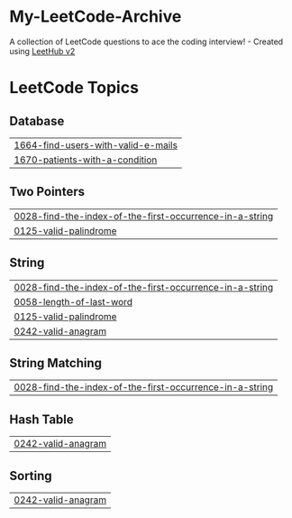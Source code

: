 # My-LeetCode-Archive
A collection of LeetCode questions to ace the coding interview! - Created using [LeetHub v2](https://github.com/arunbhardwaj/LeetHub-2.0)

<!---LeetCode Topics Start-->
# LeetCode Topics
## Database
|  |
| ------- |
| [1664-find-users-with-valid-e-mails](https://github.com/suraj02452/My-LeetCode-Archive/tree/master/1664-find-users-with-valid-e-mails) |
| [1670-patients-with-a-condition](https://github.com/suraj02452/My-LeetCode-Archive/tree/master/1670-patients-with-a-condition) |
## Two Pointers
|  |
| ------- |
| [0028-find-the-index-of-the-first-occurrence-in-a-string](https://github.com/suraj02452/My-LeetCode-Archive/tree/master/0028-find-the-index-of-the-first-occurrence-in-a-string) |
| [0125-valid-palindrome](https://github.com/suraj02452/My-LeetCode-Archive/tree/master/0125-valid-palindrome) |
## String
|  |
| ------- |
| [0028-find-the-index-of-the-first-occurrence-in-a-string](https://github.com/suraj02452/My-LeetCode-Archive/tree/master/0028-find-the-index-of-the-first-occurrence-in-a-string) |
| [0058-length-of-last-word](https://github.com/suraj02452/My-LeetCode-Archive/tree/master/0058-length-of-last-word) |
| [0125-valid-palindrome](https://github.com/suraj02452/My-LeetCode-Archive/tree/master/0125-valid-palindrome) |
| [0242-valid-anagram](https://github.com/suraj02452/My-LeetCode-Archive/tree/master/0242-valid-anagram) |
## String Matching
|  |
| ------- |
| [0028-find-the-index-of-the-first-occurrence-in-a-string](https://github.com/suraj02452/My-LeetCode-Archive/tree/master/0028-find-the-index-of-the-first-occurrence-in-a-string) |
## Hash Table
|  |
| ------- |
| [0242-valid-anagram](https://github.com/suraj02452/My-LeetCode-Archive/tree/master/0242-valid-anagram) |
## Sorting
|  |
| ------- |
| [0242-valid-anagram](https://github.com/suraj02452/My-LeetCode-Archive/tree/master/0242-valid-anagram) |
<!---LeetCode Topics End-->